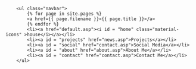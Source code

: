         <ul class="navbar">
            {% for page in site.pages %}
            <a href={{ page.filename }}>{{ page.title }}</a>
            {% endfor %}
            <li><a href="default.asp"><i id = "home" class="material-icons" >house</i></a></li>
            <li><a id = "projects" href="news.asp">Projects</a></li>
            <li><a id = "social" href="contact.asp">Social Media</a></li>
            <li><a id = "about" href="about.asp">About Me</a></li>
            <li><a id = "contact" href="contact.asp">Contact Me</a></li>
        </ul>
